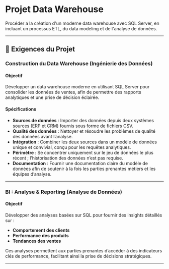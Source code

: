 # Projet Data Warehouse
Procéder a la création d'un moderne data warehouse avec SQL Server, en incluant un processus ETL, du data modeling et de l'analyse de données.

---

## 🚀 Exigences du Projet

### Construction du Data Warehouse (Ingénierie des Données)

#### Objectif
Développer un data warehouse moderne en utilisant SQL Server pour consolider les données de ventes, afin de permettre des rapports analytiques et une prise de décision éclairée.

#### Spécifications
- **Sources de données** : Importer des données depuis deux systèmes sources (ERP et CRM) fournis sous forme de fichiers CSV.
- **Qualité des données** : Nettoyer et résoudre les problèmes de qualité des données avant l’analyse.
- **Intégration** : Combiner les deux sources dans un modèle de données unique et convivial, conçu pour les requêtes analytiques.
- **Périmètre** : Se concentrer uniquement sur le jeu de données le plus récent ; l’historisation des données n’est pas requise.
- **Documentation** : Fournir une documentation claire du modèle de données afin de soutenir à la fois les parties prenantes métiers et les équipes d’analyse.

---

### BI : Analyse & Reporting (Analyse de Données)

#### Objectif
Développer des analyses basées sur SQL pour fournir des insights détaillés sur :
- **Comportement des clients**
- **Performance des produits**
- **Tendances des ventes**

Ces analyses permettent aux parties prenantes d’accéder à des indicateurs clés de performance, facilitant ainsi la prise de décisions stratégiques.

---
